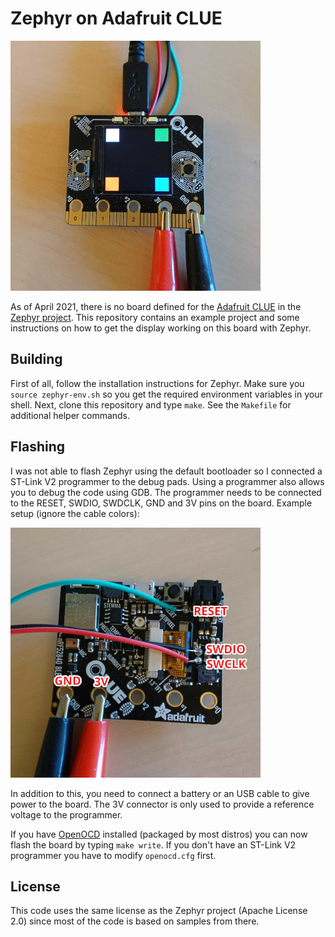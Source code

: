 # Zephyr on Adafruit CLUE

![Image of Adafruit CLUE](doc/images/display.jpg)

As of April 2021, there is no board defined for the
[Adafruit CLUE](https://www.adafruit.com/clue) in the
[Zephyr project](https://www.zephyrproject.org/).
This repository contains an example project and some instructions on how
to get the display working on this board with Zephyr.

## Building
First of all, follow the installation instructions for Zephyr.
Make sure you `source zephyr-env.sh` so you get the required environment
variables in your shell. Next, clone this repository and type `make`.
See the `Makefile` for additional helper commands.

## Flashing
I was not able to flash Zephyr using the default bootloader so I connected
a ST-Link V2 programmer to the debug pads. Using a programmer also allows
you to debug the code using GDB. The programmer needs to be connected
to the RESET, SWDIO, SWDCLK, GND and 3V pins on the board.
Example setup (ignore the cable colors):

![Image of pins](doc/images/pins.jpg)

In addition to this, you need to connect a battery or an USB cable to give
power to the board. The 3V connector is only used to provide a reference
voltage to the programmer.

If you have [OpenOCD](http://openocd.org/) installed (packaged by most
distros) you can now flash the board by typing `make write`.
If you don't have an ST-Link V2 programmer you have to modify
`openocd.cfg` first.

## License
This code uses the same license as the Zephyr project (Apache License 2.0)
since most of the code is based on samples from there.
